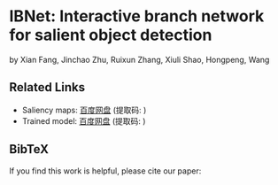 # IBNet: Interactive branch network for salient object detection
by Xian Fang, Jinchao Zhu, Ruixun Zhang, Xiuli Shao, Hongpeng, Wang

## Related Links
- Saliency maps: [百度网盘](https://pan.baidu.com/) (提取码: )
- Trained model: [百度网盘](https://pan.baidu.com/) (提取码: )

## BibTeX
If you find this work is helpful, please cite our paper:
```text

```
